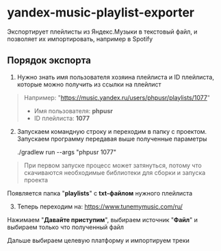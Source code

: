 # yandex-music-playlist-exporter
Экспортирует плейлисты из Яндекс.Музыки в текстовый файл, и позволяет их импортировать, например в Spotify

## Порядок экспорта

1. Нужно знать имя пользователя хозяина плейлиста и ID плейлиста, которые можно получить из ссылки на плейлист

> Например: "https://music.yandex.ru/users/phpusr/playlists/1077"
> -  Имя пользователя: **phpusr**
> - ID плейлиста: **1077**

2. Запускаем командную строку и переходим в папку с проектом. 
   Запускаем программу передавая выше полученные параметры

    ./gradlew run --args "phpusr 1077"

> При первом запуске процесс может затянуться, потому что скачиваются необходимые библиотеки для сборки и запуска проекта

Появляется папка "**playlists**" с **txt-файлом** нужного плейлиста

3. Теперь переходим на: https://www.tunemymusic.com/ru/

Нажимаем "**Давайте приступим**", выбираем источник "**Файл**" и выбираем только что полученный файл

Дальше выбираем целевую платформу и импортируем треки
